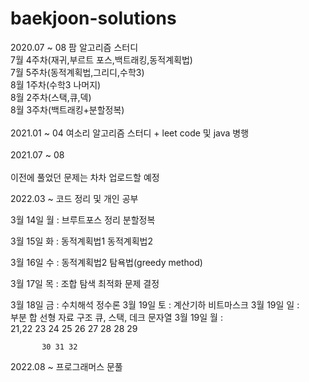 # baekjoon-solutions

2020.07 ~ 08 팜 알고리즘 스터디<br>
  7월 4주차(재귀,부르트 포스,백트래킹,동적계획법)<br>
  7월 5주차(동적계획법,그리디,수학3)<br>
  8월 1주차(수학3 나머지)<br>
  8월 2주차(스택,큐,덱)<br>
  8월 3주차(백트래킹+분할정복)<br>
<br>
2021.01 ~ 04 여소리 알고리즘 스터디 + leet code 및 java 병행<br><br>
2021.07 ~ 08 <br>
<br>
이전에 풀었던 문제는 차차 업로드할 예정


2022.03 ~ 코드 정리 및 개인 공부

3월 14일 월 : 브루트포스 정리
              분할정복

3월 15일 화 : 동적계획법1
              동적계획법2
           
3월 16일 수 : 동적계획법2
           탐욕법(greedy method)

           
3월 17일 목 : 조합 탐색
           최적화 문제 결정

3월 18일 금 : 
           수치해석
           정수론
3월 19일 토 : 
           계산기하
           비트마스크
3월 19일 일 :            
           부분 합
           선형 자료 구조
           큐, 스택, 데크
           문자열
3월 19일 월 :            
           21,22
           23 24 25 
           26 27 28
           28 29
           
           30 31 32
           
           
2022.08 ~ 프로그래머스 문풀
